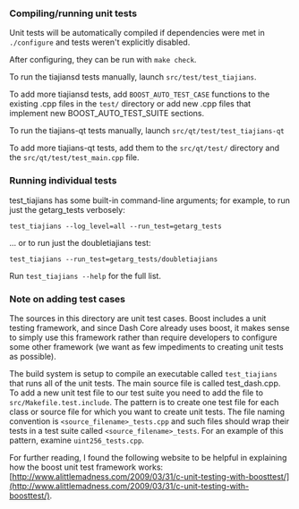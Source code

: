 ### Compiling/running unit tests

Unit tests will be automatically compiled if dependencies were met in `./configure`
and tests weren't explicitly disabled.

After configuring, they can be run with `make check`.

To run the tiajiansd tests manually, launch `src/test/test_tiajians`.

To add more tiajiansd tests, add `BOOST_AUTO_TEST_CASE` functions to the existing
.cpp files in the `test/` directory or add new .cpp files that
implement new BOOST_AUTO_TEST_SUITE sections.

To run the tiajians-qt tests manually, launch `src/qt/test/test_tiajians-qt`

To add more tiajians-qt tests, add them to the `src/qt/test/` directory and
the `src/qt/test/test_main.cpp` file.

### Running individual tests

test_tiajians has some built-in command-line arguments; for
example, to run just the getarg_tests verbosely:

    test_tiajians --log_level=all --run_test=getarg_tests

... or to run just the doubletiajians test:

    test_tiajians --run_test=getarg_tests/doubletiajians

Run `test_tiajians --help` for the full list.

### Note on adding test cases

The sources in this directory are unit test cases.  Boost includes a
unit testing framework, and since Dash Core already uses boost, it makes
sense to simply use this framework rather than require developers to
configure some other framework (we want as few impediments to creating
unit tests as possible).

The build system is setup to compile an executable called `test_tiajians`
that runs all of the unit tests.  The main source file is called
test_dash.cpp. To add a new unit test file to our test suite you need
to add the file to `src/Makefile.test.include`. The pattern is to create 
one test file for each class or source file for which you want to create 
unit tests.  The file naming convention is `<source_filename>_tests.cpp` 
and such files should wrap their tests in a test suite 
called `<source_filename>_tests`. For an example of this pattern, 
examine `uint256_tests.cpp`.

For further reading, I found the following website to be helpful in
explaining how the boost unit test framework works:
[http://www.alittlemadness.com/2009/03/31/c-unit-testing-with-boosttest/](http://www.alittlemadness.com/2009/03/31/c-unit-testing-with-boosttest/).
